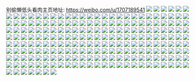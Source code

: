 别偷懒低头看肉主页地址: https://weibo.com/u/1707189541 
![](https://wx4.sinaimg.cn/mw2000/65c1a525ly1h8xpb3a3l1j21kw2dcb2a.jpg) 
![](https://wx4.sinaimg.cn/mw2000/65c1a525ly1h8xpb3mj8yj21kw0mpjvu.jpg) 
![](https://wx4.sinaimg.cn/mw2000/65c1a525ly1h8xpb3x9etj20wr0dj76h.jpg) 
![](https://wx4.sinaimg.cn/mw2000/65c1a525ly1h8xpb1eok4j22c02c01ky.jpg) 
![](https://wx4.sinaimg.cn/mw2000/65c1a525ly1h8xpb5nk8pj21kw2dcb2a.jpg) 
![](https://wx4.sinaimg.cn/mw2000/65c1a525ly1h8xpb4n5uuj21sc2dsx6p.jpg) 
![](https://wx4.sinaimg.cn/mw2000/65c1a525ly1h7y1rccaguj20zk0k07b7.jpg) 
![](https://wx4.sinaimg.cn/mw2000/65c1a525ly1h7n4j7ymeoj22c0340kjn.jpg) 
![](https://wx4.sinaimg.cn/mw2000/65c1a525ly1h7fc8kne9qj20wr1z0h3z.jpg) 
![](https://wx4.sinaimg.cn/mw2000/65c1a525ly1h75v480kfvj21sc2ds7wh.jpg) 
![](https://wx4.sinaimg.cn/mw2000/65c1a525ly1h70idd13n5j20wr1z0txk.jpg) 
![](https://wx4.sinaimg.cn/mw2000/65c1a525ly1h6y4b2bingj21es1vp4qp.jpg) 
![](https://wx4.sinaimg.cn/mw2000/65c1a525ly1h6xvazhepaj22c02c0u0y.jpg) 
![](https://wx4.sinaimg.cn/mw2000/65c1a525ly1h6xvb14emgj22dc35skjm.jpg) 
![](https://wx4.sinaimg.cn/mw2000/65c1a525ly1h6y4cxs9jrj22ef35sx6p.jpg) 
![](https://wx4.sinaimg.cn/mw2000/65c1a525ly1h6xvcs0bcij20u00u0wh7.jpg) 
![](https://wx4.sinaimg.cn/mw2000/65c1a525ly1h60568posqj234022o48o.jpg) 
![](https://wx4.sinaimg.cn/mw2000/65c1a525ly1h5bgtzzt6oj22c02c0u0x.jpg) 
![](https://wx4.sinaimg.cn/mw2000/65c1a525ly1h5bgu0qvo3j20zo0zo4c3.jpg) 
![](https://wx4.sinaimg.cn/mw2000/65c1a525ly1h52nbwx0ouj20u01400yy.jpg) 
![](https://wx4.sinaimg.cn/mw2000/65c1a525ly1h4kcg4kk7cj22yo2yoe86.jpg) 
![](https://wx4.sinaimg.cn/mw2000/65c1a525ly1h4kcgnod89j216o0sr1b1.jpg) 
![](https://wx4.sinaimg.cn/mw2000/65c1a525ly1h4958cai6oj21sc1scb1g.jpg) 
![](https://wx4.sinaimg.cn/mw2000/65c1a525ly1h4958bctsvj21hc0u0wv2.jpg) 
![](https://wx4.sinaimg.cn/mw2000/65c1a525ly1h46dx7ea0vj22c0340x6p.jpg) 
![](https://wx4.sinaimg.cn/mw2000/65c1a525ly1h3dafva7jfj21w01w0qv6.jpg) 
![](https://wx4.sinaimg.cn/mw2000/65c1a525ly1h39yi3brs7j20cz0hbwg6.jpg) 
![](https://wx4.sinaimg.cn/mw2000/65c1a525ly1h2x58z22i6j20n01dsu0t.jpg) 
![](https://wx4.sinaimg.cn/mw2000/65c1a525ly1h2343p6nmbj20u40xmdr9.jpg) 
![](https://wx4.sinaimg.cn/mw2000/65c1a525ly1h1ngrcn65vj20n00ivdic.jpg) 
![](https://wx4.sinaimg.cn/mw2000/65c1a525ly1h1bb87hpkgj20k00zkn2b.jpg) 
![](https://wx4.sinaimg.cn/mw2000/65c1a525ly1h11bzpi084j22c03407wh.jpg) 
![](https://wx4.sinaimg.cn/mw2000/65c1a525ly1h11bzq2v03j20zk1beq7x.jpg) 
![](https://wx4.sinaimg.cn/mw2000/65c1a525ly1h102x8jjn5j20mz0hpdk3.jpg) 
![](https://wx4.sinaimg.cn/mw2000/65c1a525ly1h1033ihxvfj20rs1jk4be.jpg) 
![](https://wx4.sinaimg.cn/mw2000/65c1a525ly1h0twnl5fvzj20sg0sgtg4.jpg) 
![](https://wx4.sinaimg.cn/mw2000/65c1a525ly1h0q12028vaj22c02c04qq.jpg) 
![](https://wx4.sinaimg.cn/mw2000/65c1a525ly1h0is8ebeanj20u00u0n7r.jpg) 
![](https://wx4.sinaimg.cn/mw2000/65c1a525ly1h0g6x0ho9nj22c03404qq.jpg) 
![](https://wx4.sinaimg.cn/mw2000/b10c1bc2ly1h063iwy0l6g206o06owgf.jpg) 
![](https://wx4.sinaimg.cn/mw2000/65c1a525ly1gzzvvaxz7lj20u00u0k3y.jpg) 
![](https://wx4.sinaimg.cn/mw2000/65c1a525ly1gzzvvt3xvjj20mi0mi46a.jpg) 
![](https://wx4.sinaimg.cn/mw2000/65c1a525ly1gzq30vlh47j20u0140n6k.jpg) 
![](https://wx4.sinaimg.cn/mw2000/65c1a525ly1gyomgqn1hsj20mi0mitd4.jpg) 
![](https://wx4.sinaimg.cn/mw2000/65c1a525ly1gykdyzts5qj20u00u0jy0.jpg) 
![](https://wx4.sinaimg.cn/mw2000/65c1a525ly1gykdz0pdwoj20u00u07aq.jpg) 
![](https://wx4.sinaimg.cn/mw2000/65c1a525ly1gykdz25n3gj20u00u0afh.jpg) 
![](https://wx4.sinaimg.cn/mw2000/65c1a525ly1gykdz3fa75j21400u0wpm.jpg) 
![](https://wx4.sinaimg.cn/mw2000/65c1a525ly1gyke145tr3j20u0140gud.jpg) 
![](https://wx4.sinaimg.cn/mw2000/65c1a525ly1gykdz4uexej20u01el4c8.jpg) 
![](https://wx4.sinaimg.cn/mw2000/65c1a525ly1gykdzwjq9qj20u0140dnx.jpg) 
![](https://wx4.sinaimg.cn/mw2000/65c1a525ly1gykdzli0hmj20n01dsn1h.jpg) 
![](https://wx4.sinaimg.cn/mw2000/65c1a525ly1gyfm0ojbsrj20u00u0tcc.jpg) 
![](https://wx4.sinaimg.cn/mw2000/65c1a525ly1gyfm0nhbo4j20u00u0n1d.jpg) 
![](https://wx4.sinaimg.cn/mw2000/65c1a525ly1gyfm0pbd1uj20u0190465.jpg) 
![](https://wx4.sinaimg.cn/mw2000/65c1a525ly1gy30irz5drj21830ot4a4.jpg) 
![](https://wx4.sinaimg.cn/mw2000/65c1a525ly1gxxef2siafj20u0140wkw.jpg) 
![](https://wx4.sinaimg.cn/mw2000/65c1a525ly1gxrhk3x3v7j22c02c0x6q.jpg) 
![](https://wx4.sinaimg.cn/mw2000/65c1a525ly1gxlcjqx4y9j20db0db40a.jpg) 
![](https://wx4.sinaimg.cn/mw2000/65c1a525ly1gxi5yahpyaj20t90t2q75.jpg) 
![](https://wx4.sinaimg.cn/mw2000/65c1a525ly1gxi5ypuarpj20n00n0gnz.jpg) 
![](https://wx4.sinaimg.cn/mw2000/65c1a525ly1gwf0rns4z1j21r02c0hdt.jpg) 
![](https://wx4.sinaimg.cn/mw2000/65c1a525ly1gw6c8dcfksj22c02c0kjm.jpg) 
![](https://wx4.sinaimg.cn/mw2000/001RxbZbly1gvozcmwklij60l106xq3f02.jpg) 
![](https://wx4.sinaimg.cn/mw2000/001RxbZbly1gvozcpejq6j61o01o0hdt02.jpg) 
![](https://wx4.sinaimg.cn/mw2000/001RxbZbly1gvozcss7m3j62c02c0qv802.jpg) 
![](https://wx4.sinaimg.cn/mw2000/001RxbZbly1gv87t341ztj62c02c0b2902.jpg) 
![](https://wx4.sinaimg.cn/mw2000/001RxbZbly1gv882bmcqgj62dg35sqv702.jpg) 
![](https://wx4.sinaimg.cn/mw2000/001RxbZbly1gv48l4l27dj62c02c0b2a02.jpg) 
![](https://wx4.sinaimg.cn/mw2000/001RxbZbly1gv48l85djbj62c02c0b2b02.jpg) 
![](https://wx4.sinaimg.cn/mw2000/001RxbZbly1gv48l4wn7aj616z16z4gj02.jpg) 
![](https://wx4.sinaimg.cn/mw2000/001RxbZbly1gv48l5pa4yj62c02c0kjm02.jpg) 
![](https://wx4.sinaimg.cn/mw2000/001RxbZbly1gv48ldnph2j62c02c0qv702.jpg) 
![](https://wx4.sinaimg.cn/mw2000/001RxbZbly1gv48l8767ij62c02c07wi02.jpg) 
![](https://wx4.sinaimg.cn/mw2000/001RxbZbly1gv48lfrgalj635s35s1l002.jpg) 
![](https://wx4.sinaimg.cn/mw2000/001RxbZbly1gv48lc80j7j63402c0qv802.jpg) 
![](https://wx4.sinaimg.cn/mw2000/001RxbZbly1gv48ld5mhcj62c02c04qq02.jpg) 
![](https://wx4.sinaimg.cn/mw2000/001RxbZbgy1gun1nipn7tj62c02c0b2a02.jpg) 
![](https://wx4.sinaimg.cn/mw2000/001RxbZbly1gu3j94dgv4j60u01hae3402.jpg) 
![](https://wx4.sinaimg.cn/mw2000/001RxbZbly1gtujnapia7j63402c0kjl02.jpg) 
![](https://wx4.sinaimg.cn/mw2000/001RxbZbly1gtujozxpkbj62c02c0kjm02.jpg) 
![](https://wx4.sinaimg.cn/mw2000/001RxbZbly1gtujos2f4fj62c0340u0y02.jpg) 
![](https://wx4.sinaimg.cn/mw2000/001RxbZbly1gtt9oazyboj61ey0sn48n02.jpg) 
![](https://wx4.sinaimg.cn/mw2000/001RxbZbly1gtpbk11rbyj634022o1ky02.jpg) 
![](https://wx4.sinaimg.cn/mw2000/001RxbZbly1gtlsxafou9j61kw1kwwu402.jpg) 
![](https://wx4.sinaimg.cn/mw2000/65c1a525ly1gt6rybg1xpj22c02c0npe.jpg) 
![](https://wx4.sinaimg.cn/mw2000/65c1a525ly1gt6rya751sj234022o4qq.jpg) 
![](https://wx4.sinaimg.cn/mw2000/65c1a525ly1gt6ryhuorij22c0340hdv.jpg) 
![](https://wx4.sinaimg.cn/mw2000/b10c1bc2ly1gsiyws5j67g20j60nwqds.jpg) 
![](https://wx4.sinaimg.cn/mw2000/001RxbZbly1gs594fsyspj62c02c04qp02.jpg) 
![](https://wx4.sinaimg.cn/mw2000/65c1a525ly1grk8chqlbwj21sc1sctro.jpg) 
![](https://wx4.sinaimg.cn/mw2000/65c1a525ly1grk8chax5sj20u00u0qcy.jpg) 
![](https://wx4.sinaimg.cn/mw2000/65c1a525ly1grk8d8obrjj234022o7wi.jpg) 
![](https://wx4.sinaimg.cn/mw2000/65c1a525ly1gr2m9ycej1j21ds0n01l1.jpg) 
![](https://wx4.sinaimg.cn/mw2000/65c1a525ly1gqml43f6axj2235235e84.jpg) 
![](https://wx4.sinaimg.cn/mw2000/65c1a525ly1gqml2abhkgj22c02c0npp.jpg) 
![](https://wx4.sinaimg.cn/mw2000/65c1a525ly1gqml2q4y94j21sc1scnpg.jpg) 
![](https://wx4.sinaimg.cn/mw2000/65c1a525ly1gqml2v51lej21f11f1x6r.jpg) 
![](https://wx4.sinaimg.cn/mw2000/65c1a525ly1gqml33mps9j22c02c0u12.jpg) 
![](https://wx4.sinaimg.cn/mw2000/65c1a525ly1gqml3adhopj21mz1mz1l0.jpg) 
![](https://wx4.sinaimg.cn/mw2000/65c1a525ly1gqg11bx0eqj21o01o0qo7.jpg) 
![](https://wx4.sinaimg.cn/mw2000/b10c1bc2ly1gq8yijq79uj20j60j6jsn.jpg) 
![](https://wx4.sinaimg.cn/mw2000/65c1a525ly1gqc8wdrrwyj21900u0k1w.jpg) 
![](https://wx4.sinaimg.cn/mw2000/65c1a525ly1gqaotvtbm1j22c02c04qw.jpg) 
![](https://wx4.sinaimg.cn/mw2000/65c1a525ly1gqaowe9zcjj22c02c0u17.jpg) 
![](https://wx4.sinaimg.cn/mw2000/65c1a525ly1gppdzbg4m4j22c0340e82.jpg) 
![](https://wx4.sinaimg.cn/mw2000/65c1a525ly1gppdzdq6lzj22c0340b29.jpg) 
![](https://wx4.sinaimg.cn/mw2000/65c1a525ly1gppdznth6cj23402c0qv5.jpg) 
![](https://wx4.sinaimg.cn/mw2000/65c1a525ly1gppe3j3xetj23402c0npd.jpg) 
![](https://wx4.sinaimg.cn/mw2000/65c1a525ly1gpib1gqfxej22c0340e86.jpg) 
![](https://wx4.sinaimg.cn/mw2000/65c1a525ly1gpib0qjes5j20u01284fj.jpg) 
![](https://wx4.sinaimg.cn/mw2000/65c1a525ly1gpib0kxuahj22c03404qq.jpg) 
![](https://wx4.sinaimg.cn/mw2000/65c1a525ly1gpib1ita07j22c0340b2a.jpg) 
![](https://wx4.sinaimg.cn/mw2000/65c1a525ly1gp9ni7i0qzj20v90wlafq.jpg) 
![](https://wx4.sinaimg.cn/mw2000/65c1a525ly1gp9nkjr7ntj20u01hcaop.jpg) 
![](https://wx4.sinaimg.cn/mw2000/65c1a525ly1gp6xadtnvwj20mz04sdgs.jpg) 
![](https://wx4.sinaimg.cn/mw2000/65c1a525ly1gou1uw1otjj20rc10hwot.jpg) 
![](https://wx4.sinaimg.cn/mw2000/65c1a525ly1godyplxtlyj22c0340b2a.jpg) 
![](https://wx4.sinaimg.cn/mw2000/65c1a525ly1godypmtwbzj21sc2dse82.jpg) 
![](https://wx4.sinaimg.cn/mw2000/65c1a525ly1godypnjvb4j21sc2dsb2a.jpg) 
![](https://wx4.sinaimg.cn/mw2000/65c1a525ly1goahizignaj213e0u07c9.jpg) 
![](https://wx4.sinaimg.cn/mw2000/65c1a525ly1goahizt7d6j21gu0u07i1.jpg) 
![](https://wx4.sinaimg.cn/mw2000/65c1a525ly1goahki5egmj22801o0npe.jpg) 
![](https://wx4.sinaimg.cn/mw2000/65c1a525ly1go3g9aheivj234022oqv5.jpg) 
![](https://wx4.sinaimg.cn/mw2000/65c1a525ly1gnn6ro40g3j234022ou0x.jpg) 
![](https://wx4.sinaimg.cn/mw2000/65c1a525ly1gnij2pjzqdj234022o000.jpg) 
![](https://wx4.sinaimg.cn/mw2000/65c1a525ly1gnij35lcz5j234022ox6p.jpg) 
![](https://wx4.sinaimg.cn/mw2000/65c1a525ly1gndmwweklxj222o340hdt.jpg) 
![](https://wx4.sinaimg.cn/mw2000/65c1a525ly1gndmwt830gj222o340kjl.jpg) 
![](https://wx4.sinaimg.cn/mw2000/65c1a525ly1gndmxdi48ij222o340e81.jpg) 
![](https://wx4.sinaimg.cn/mw2000/65c1a525ly1gndmx001gkj234022o4qq.jpg) 
![](https://wx4.sinaimg.cn/mw2000/65c1a525ly1gndmwqhsx0j234022o4qq.jpg) 
![](https://wx4.sinaimg.cn/mw2000/65c1a525ly1gndmx4dl2zj234022o1ky.jpg) 
![](https://wx4.sinaimg.cn/mw2000/65c1a525ly1gndmx6geb6j222o340u0x.jpg) 
![](https://wx4.sinaimg.cn/mw2000/65c1a525ly1gndmx88x69j234022ox6p.jpg) 
![](https://wx4.sinaimg.cn/mw2000/65c1a525ly1gndmxaduvej234022ou0x.jpg) 
![](https://wx4.sinaimg.cn/mw2000/65c1a525ly1gn8egf4qg8j222o340b2a.jpg) 
![](https://wx4.sinaimg.cn/mw2000/65c1a525ly1gn6kqfmk03j220830c1kx.jpg) 
![](https://wx4.sinaimg.cn/mw2000/65c1a525ly1gn6kqeuj5qj234022ox6p.jpg) 
![](https://wx4.sinaimg.cn/mw2000/65c1a525ly1gmiex24h8pj22c03407wh.jpg) 
![](https://wx4.sinaimg.cn/mw2000/65c1a525ly1gmcs2oc9qij21o0280u0x.jpg) 
![](https://wx4.sinaimg.cn/mw2000/65c1a525ly1gm3wj2tdygj222o340x6p.jpg) 
![](https://wx4.sinaimg.cn/mw2000/65c1a525ly1gm3wlau8pyj22c03407wj.jpg) 
![](https://wx4.sinaimg.cn/mw2000/65c1a525ly1glr8jd5e1ij20n01dstng.jpg) 
![](https://wx4.sinaimg.cn/mw2000/65c1a525ly1glk6nryhbjj20fs0fsgm8.jpg) 
![](https://wx4.sinaimg.cn/mw2000/65c1a525ly1gj545pxtexj20u00u0wp3.jpg) 
![](https://wx4.sinaimg.cn/mw2000/65c1a525ly1gifnyuae0wj20u0140aff.jpg) 
![](https://wx4.sinaimg.cn/mw2000/65c1a525ly1giei3wt454j20u00u0gv4.jpg) 
![](https://wx4.sinaimg.cn/mw2000/65c1a525ly1gi49a5je2fj21900u0an1.jpg) 
![](https://wx4.sinaimg.cn/mw2000/65c1a525ly1gi49a51ah2j20u0140nbt.jpg) 
![](https://wx4.sinaimg.cn/mw2000/65c1a525ly1gi49kwmtioj20u01404er.jpg) 
![](https://wx4.sinaimg.cn/mw2000/65c1a525ly1ghlzv1cywhj21450tzwnx.jpg) 
![](https://wx4.sinaimg.cn/mw2000/65c1a525ly1ghlzv1ql60j20mz0amt9d.jpg) 
![](https://wx4.sinaimg.cn/mw2000/65c1a525ly1ghboe4optwj21910u0qb8.jpg) 
![](https://wx4.sinaimg.cn/mw2000/65c1a525ly1ghblzrhihmj21400u0qb8.jpg) 
![](https://wx4.sinaimg.cn/mw2000/65c1a525ly1ggwl4j69h6j20p00gmwiw.jpg) 
![](https://wx4.sinaimg.cn/mw2000/65c1a525ly1ggan8cfdhfj21400t1k0h.jpg) 
![](https://wx4.sinaimg.cn/mw2000/65c1a525ly1ggandcndz1j20u00u0afh.jpg) 
![](https://wx4.sinaimg.cn/mw2000/65c1a525ly1ggancj38fvj20u00u07al.jpg) 
![](https://wx4.sinaimg.cn/mw2000/65c1a525ly1gfswiq30jlj21400u0k4k.jpg) 
![](https://wx4.sinaimg.cn/mw2000/65c1a525ly1gfswj4g4h8j210f0tndn7.jpg) 
![](https://wx4.sinaimg.cn/mw2000/65c1a525ly1gfdtqu6fe3j213u0tu49j.jpg) 
![](https://wx4.sinaimg.cn/mw2000/65c1a525ly1gfdtou8lrsj20u01407eb.jpg) 
![](https://wx4.sinaimg.cn/mw2000/65c1a525ly1gfdtosmuw3j20u01404eq.jpg) 
![](https://wx4.sinaimg.cn/mw2000/65c1a525ly1geauhv790jj20u0140qhl.jpg) 
![](https://wx4.sinaimg.cn/mw2000/65c1a525ly1geauhvo8lxj21400u0dsw.jpg) 
![](https://wx4.sinaimg.cn/mw2000/65c1a525ly1geauid48aej21400u0n2y.jpg) 
![](https://wx4.sinaimg.cn/mw2000/65c1a525ly1geaulzpqylj20u014079s.jpg) 
![](https://wx4.sinaimg.cn/mw2000/65c1a525ly1geaum04hkwj20u01400zf.jpg) 
![](https://wx4.sinaimg.cn/mw2000/65c1a525ly1geaum173qhj21sy0u0khn.jpg) 
![](https://wx4.sinaimg.cn/mw2000/65c1a525ly1ge8hjak816j21400u0wqv.jpg) 
![](https://wx4.sinaimg.cn/mw2000/65c1a525ly1ge8hja9dy1j20u0140dub.jpg) 
![](https://wx4.sinaimg.cn/mw2000/65c1a525ly1ge0iz75sibj20zi0tynpd.jpg) 
![](https://wx4.sinaimg.cn/mw2000/65c1a525ly1ge0j0veln8j222o3404qp.jpg) 
![](https://wx4.sinaimg.cn/mw2000/65c1a525ly1ge0j1loi8yj23402c0h5s.jpg) 
![](https://wx4.sinaimg.cn/mw2000/65c1a525ly1ge0j2te5qoj23402c0b2d.jpg) 
![](https://wx4.sinaimg.cn/mw2000/65c1a525ly1gdset5epgxj22c0340u0x.jpg) 
![](https://wx4.sinaimg.cn/mw2000/65c1a525ly1gdr1pzp2qfj20n01a0k4m.jpg) 
![](https://wx4.sinaimg.cn/mw2000/65c1a525ly1gdr1pyfufuj20u0140k3c.jpg) 
![](https://wx4.sinaimg.cn/mw2000/65c1a525ly1gcfx9wkcxwj20mi0q1tsl.jpg) 
![](https://wx4.sinaimg.cn/mw2000/65c1a525ly1gcdpx2offgj20rs0rsaeb.jpg) 
![](https://wx4.sinaimg.cn/mw2000/b10c1bc2ly1gcc4iykue2g20j60j6qb1.jpg) 
![](https://wx4.sinaimg.cn/mw2000/65c1a525ly1gc0zz5qdnfj21hc0u00tb.jpg) 
![](https://wx4.sinaimg.cn/mw2000/65c1a525ly1gbuo4qp9yxj22bb332npd.jpg) 
![](https://wx4.sinaimg.cn/mw2000/65c1a525ly1gbuo4rfcldj22bb332kjl.jpg) 
![](https://wx4.sinaimg.cn/mw2000/65c1a525ly1gbuo4s7v09j22bb332npd.jpg) 
![](https://wx4.sinaimg.cn/mw2000/65c1a525ly1gb39j0eynuj20n01dse82.jpg) 
![](https://wx4.sinaimg.cn/mw2000/65c1a525ly1gb39iz8ggpj20u00u0789.jpg) 
![](https://wx4.sinaimg.cn/mw2000/65c1a525ly1gb39j27yzpj20um0u0gpa.jpg) 
![](https://wx4.sinaimg.cn/mw2000/65c1a525ly1gatr1gxz2kj21sc2dsnpd.jpg) 
![](https://wx4.sinaimg.cn/mw2000/65c1a525ly1gatr1x9uhkj20tb1324pg.jpg) 
![](https://wx4.sinaimg.cn/mw2000/65c1a525ly1gasu1p0daxj20u00u0789.jpg) 
![](https://wx4.sinaimg.cn/mw2000/65c1a525ly1ganxnl5r4mj213u0tue81.jpg) 
![](https://wx4.sinaimg.cn/mw2000/65c1a525ly1ganxornxt4j212s0u0kjl.jpg) 
![](https://wx4.sinaimg.cn/mw2000/65c1a525ly1gagczuya0gj21hc0u0tmx.jpg) 
![](https://wx4.sinaimg.cn/mw2000/65c1a525ly1gag5v1cwp8j20je0ektew.jpg) 
![](https://wx4.sinaimg.cn/mw2000/65c1a525ly1g9pj8nl2rlj22ga1dxkjl.jpg) 
![](https://wx4.sinaimg.cn/mw2000/65c1a525ly1g9ncj66xg0j20u00u0jvi.jpg) 
![](https://wx4.sinaimg.cn/mw2000/65c1a525ly1g9m9mibzaej20u01hck79.jpg) 
![](https://wx4.sinaimg.cn/mw2000/65c1a525ly1g9cvswfl1yj22o03k07ka.jpg) 
![](https://wx4.sinaimg.cn/mw2000/65c1a525ly1g9cvtcv32hj23k02o0b2c.jpg) 
![](https://wx4.sinaimg.cn/mw2000/65c1a525ly1g9cvu5nq8jj20u00u0tej.jpg) 
![](https://wx4.sinaimg.cn/mw2000/65c1a525ly1g9cvxiwpm9j21400u0afw.jpg) 
![](https://wx4.sinaimg.cn/mw2000/65c1a525ly1g9cvxa1k48j21400u042p.jpg) 
![](https://wx4.sinaimg.cn/mw2000/65c1a525ly1g96y4z4541j20u00u0tix.jpg) 
![](https://wx4.sinaimg.cn/mw2000/65c1a525ly1g8t0zfi6dkj21400u0n2u.jpg) 
![](https://wx4.sinaimg.cn/mw2000/65c1a525ly1g8rs2h5y55j21400u013u.jpg) 
![](https://wx4.sinaimg.cn/mw2000/65c1a525ly1g8jy0dky51j213q0mk7j6.jpg) 
![](https://wx4.sinaimg.cn/mw2000/65c1a525ly1g7xp6962kyj20u00mi0yf.jpg) 
![](https://wx4.sinaimg.cn/mw2000/65c1a525ly1g6vxwmx01lj20qo1400vz.jpg) 
![](https://wx4.sinaimg.cn/mw2000/65c1a525ly1fys7cstgiwj20b40b40tf.jpg) 
![](https://wx4.sinaimg.cn/mw2000/65c1a525ly1fwwuyhs4rwj20zk0qo3z7.jpg) 
![](https://wx4.sinaimg.cn/mw2000/65c1a525ly1frkvx13b5pj20k00k0mys.jpg) 
